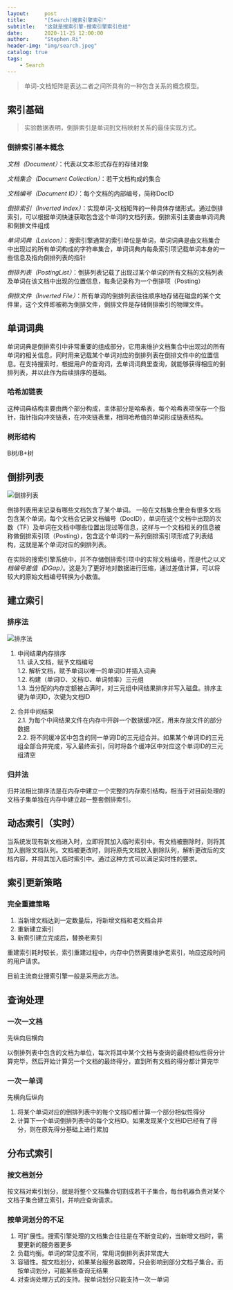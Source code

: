 ```yaml
---
layout:     post
title:      "[Search]搜索引擎索引"
subtitle:   "这就是搜索引擎-搜索引擎索引总结"
date:       2020-11-25 12:00:00
author:     "Stephen.Ri"
header-img: "img/search.jpeg"
catalog: true
tags:
    - Search
--- 
```


> 单词-文档矩阵是表达二者之间所具有的一种包含关系的概念模型。

## 索引基础

> 实验数据表明，倒排索引是单词到文档映射关系的最佳实现方式。


### 倒排索引基本概念

*文档（Document）*：代表以文本形式存在的存储对象

*文档集合（Document Collection）*：若干文档构成的集合

*文档编号（Document ID）*：每个文档的内部编号，简称DocID

*倒排索引（Inverted Index）*：实现单词-文档矩阵的一种具体存储形式。通过倒排索引，可以根据单词快速获取包含这个单词的文档列表。倒排索引主要由单词词典和倒排文件组成

*单词词典（Lexicon）*：搜索引擎通常的索引单位是单词，单词词典是由文档集合中出现过的所有单词构成的字符串集合，单词词典内每条索引项记载单词本身的一些信息及指向倒排列表的指针

*倒排列表（PostingList）*：倒排列表记载了出现过某个单词的所有文档的文档列表及单词在该文档中出现的位置信息，每条记录称为一个倒排项（Posting）

*倒排文件（Inverted File）*：所有单词的倒排列表往往顺序地存储在磁盘的某个文件里，这个文件即被称为倒排文件，倒排文件是存储倒排索引的物理文件。

## 单词词典

单词词典是倒排索引中非常重要的组成部分，它用来维护文档集合中出现过的所有单词的相关信息，同时用来记载某个单词对应的倒排列表在倒排文件中的位置信息。在支持搜索时，根据用户的查询词，去单词词典里查询，就能够获得相应的倒排列表，并以此作为后续排序的基础。

### 哈希加链表

这种词典结构主要由两个部分构成，主体部分是哈希表，每个哈希表项保存一个指针，指针指向冲突链表，在冲突链表里，相同哈希值的单词形成链表结构。

### 树形结构

B树/B+树

## 倒排列表

![倒排列表]({{site.baseurl}}/img/imgInBlog/search1.jpg)

倒排列表用来记录有哪些文档包含了某个单词。
一般在文档集合里会有很多文档包含某个单词，每个文档会记录文档编号（DocID），单词在这个文档中出现的次数（TF）及单词在文档中哪些位置出现过等信息，这样与一个文档相关的信息被称做倒排索引项（Posting），包含这个单词的一系列倒排索引项形成了列表结构，这就是某个单词对应的倒排列表。

在实际的搜索引擎系统中，并不存储倒排索引项中的实际文档编号，而是代之以*文档编号差值（DGap）*。这是为了更好地对数据进行压缩，通过差值计算，可以将较大的原始文档编号转换为小数值。

## 建立索引

### 排序法

![排序法]({{site.baseurl}}/img/imgInBlog/search2.png)

1. 中间结果内存排序  
1.1. 读入文档，赋予文档编号  
1.2. 解析文档，赋予单词以唯一的单词ID并插入词典  
1.2. 构建（单词ID、文档ID、单词频率）三元组  
1.3. 当分配的内存定额被占满时，对三元组中间结果排序并写入磁盘。排序主键为单词ID，次键为文档ID

2. 合并中间结果  
2.1. 为每个中间结果文件在内存中开辟一个数据缓冲区，用来存放文件的部分数据  
2.2. 将不同缓冲区中包含的同一单词ID的三元组合并。如果某个单词ID的三元组全部合并完成，写入最终索引，同时将各个缓冲区中对应这个单词ID的三元组清空

### 归并法

归并法相比排序法是在内存中建立一个完整的内存索引结构，相当于对目前处理的文档子集单独在内存中建立起一整套倒排索引。

## 动态索引（实时）

当系统发现有新文档进入时，立即将其加入临时索引中。有文档被删除时，则将其加入删除文档队列。文档被更改时，则将原先文档放入删除队列，解析更改后的文档内容，并将其加入临时索引中。通过这种方式可以满足实时性的要求。

## 索引更新策略

### 完全重建策略

1. 当新增文档达到一定数量后，将新增文档和老文档合并  
2. 重新建立索引
3. 新索引建立完成后，替换老索引

重建索引耗时较长，索引重建过程中，内存中仍然需要维护老索引，响应这段时间的用户请求。

目前主流商业搜索引擎一般是采用此方法。

## 查询处理

### 一次一文档

先纵向后横向

以倒排列表中包含的文档为单位，每次将其中某个文档与查询的最终相似性得分计算完毕，然后开始计算另一个文档的最终得分，直到所有文档的得分都计算完毕

### 一次一单词

先横向后纵向

1. 将某个单词对应的倒排列表中的每个文档ID都计算一个部分相似性得分
2. 计算下一个单词倒排列表中的每个文档ID。如果发现某个文档ID已经有了得分，则在原先得分基础上进行累加

## 分布式索引

### 按文档划分

按文档对索引划分，就是将整个文档集合切割成若干子集合，每台机器负责对某个文档子集合建立索引，并响应查询请求。

### 按单词划分的不足

1. 可扩展性。搜索引擎处理的文档集合往往是在不断变动的，当新增文档时，需要更新的服务器更多
2. 负载均衡。单词的常见度不同，常用词倒排列表非常庞大
3. 容错性。按文档划分，如果某台服务器故障，只会影响到部分文档子集合。而按单词划分，可能某些查询无结果
4. 对查询处理方式的支持。按单词划分只能支持一次一单词